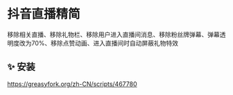 # 抖音直播精简

移除相关直播、移除礼物栏、移除用户进入直播间消息、移除粉丝牌弹幕、弹幕透明度改为70%、移除点赞动画、进入直播间时自动屏蔽礼物特效

## ✨ 安装 

https://greasyfork.org/zh-CN/scripts/467780

